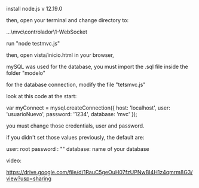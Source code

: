 install node.js v 12.19.0

then, open your terminal and change directory to: 

...\mvc\controlador\1-WebSocket  

run  "node testmvc.js"

then, open vista/inicio.html in your browser, 

mySQL was used for the database, you must import the .sql file inside the folder "modelo"


for the database connection, modify the file "tetsmvc.js"

look at this code at the start: 

var myConnect = mysql.createConnection({
    host: 'localhost',
    user: 'usuarioNuevo',
    password: '1234',
    database: 'mvc'
});

you must change those credentials, user and password. 

if you didn't set those values previously, the default are: 

user: root
password : ""
database: name of your database

video: 

https://drive.google.com/file/d/1RauC5geOuH07fzUPNwBI4H1z4qmrm8G3/view?usp=sharing


